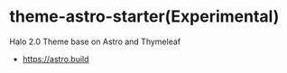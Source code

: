 # theme-astro-starter(Experimental)

Halo 2.0 Theme base on Astro and Thymeleaf

- <https://astro.build>
